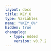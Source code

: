 ```yaml
---
layout: docs
title: KEY_O
type: Variables
name: "%KEY_O%"
hidden: true
changelog:
  - type: Added
    version: v0.7.2
---
```

